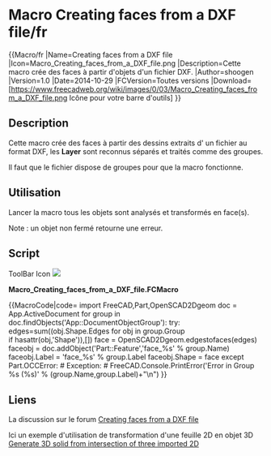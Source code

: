 # Macro Creating faces from a DXF file/fr
 {{Macro/fr
|Name=Creating faces from a DXF file
|Icon=Macro_Creating_faces_from_a_DXF_file.png
|Description=Cette macro crée des faces à partir d'objets d'un fichier DXF.
|Author=shoogen
|Version=1.0
|Date=2014-10-29
|FCVersion=Toutes versions
|Download=[https://www.freecadweb.org/wiki/images/0/03/Macro_Creating_faces_from_a_DXF_file.png Icône pour votre barre d'outils]
}}

## Description

Cette macro crée des faces à partir des dessins extraits d\' un fichier au format DXF, les **Layer** sont reconnus séparés et traités comme des groupes.

Il faut que le fichier dispose de groupes pour que la macro fonctionne.

## Utilisation

Lancer la macro tous les objets sont analysés et transformés en face(s).

Note : un objet non fermé retourne une erreur.

## Script

ToolBar Icon ![](images/Macro_Creating_faces_from_a_DXF_file.png )

**Macro\_Creating\_faces\_from\_a\_DXF\_file.FCMacro**


{{MacroCode|code=
import FreeCAD,Part,OpenSCAD2Dgeom
doc = App.ActiveDocument
for group in doc.findObjects('App::DocumentObjectGroup'):
    try:
        edges=sum((obj.Shape.Edges for obj in group.Group \
                if hasattr(obj,'Shape')),[])
        face = OpenSCAD2Dgeom.edgestofaces(edges)
        faceobj = doc.addObject('Part::Feature','face_%s' % group.Name)
        faceobj.Label = 'face_%s' % group.Label
        faceobj.Shape = face
    except Part.OCCError: # Exception: # 
        FreeCAD.Console.PrintError('Error in Group %s (%s)' % (group.Name,group.Label)+"\n")
}}

## Liens

La discussion sur le forum [Creating faces from a DXF file](http://forum.freecadweb.org/viewtopic.php?f=3&t=8144)

Ici un exemple d\'utilisation de transformation d\'une feuille 2D en objet 3D [Generate 3D solid from intersection of three imported 2D](http://forum.freecadweb.org/viewtopic.php?f=3&t=8280&p=67863#p67840) 

